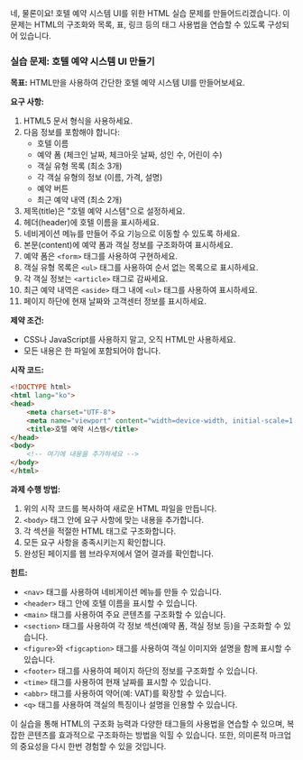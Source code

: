네, 물론이요! 호텔 예약 시스템 UI를 위한 HTML 실습 문제를 만들어드리겠습니다. 이 문제는 HTML의 구조화와 목록, 표, 링크 등의 태그 사용법을 연습할 수 있도록 구성되어 있습니다.

### 실습 문제: 호텔 예약 시스템 UI 만들기

**목표:**
HTML만을 사용하여 간단한 호텔 예약 시스템 UI를 만들어보세요.

**요구 사항:**

1. HTML5 문서 형식을 사용하세요.
2. 다음 정보를 포함해야 합니다:
   - 호텔 이름
   - 예약 폼 (체크인 날짜, 체크아웃 날짜, 성인 수, 어린이 수)
   - 객실 유형 목록 (최소 3개)
   - 각 객실 유형의 정보 (이름, 가격, 설명)
   - 예약 버튼
   - 최근 예약 내역 (최소 2개)
3. 제목(title)은 "호텔 예약 시스템"으로 설정하세요.
4. 헤더(header)에 호텔 이름을 표시하세요.
5. 네비게이션 메뉴를 만들어 주요 기능으로 이동할 수 있도록 하세요.
6. 본문(content)에 예약 폼과 객실 정보를 구조화하여 표시하세요.
7. 예약 폼은 `<form>` 태그를 사용하여 구현하세요.
8. 객실 유형 목록은 `<ul>` 태그를 사용하여 순서 없는 목록으로 표시하세요.
9. 각 객실 정보는 `<article>` 태그로 감싸세요.
10. 최근 예약 내역은 `<aside>` 태그 내에 `<ul>` 태그를 사용하여 표시하세요.
11. 페이지 하단에 현재 날짜와 고객센터 정보를 표시하세요.

**제약 조건:**
- CSS나 JavaScript를 사용하지 말고, 오직 HTML만 사용하세요.
- 모든 내용은 한 파일에 포함되어야 합니다.

**시작 코드:**
```html
<!DOCTYPE html>
<html lang="ko">
<head>
    <meta charset="UTF-8">
    <meta name="viewport" content="width=device-width, initial-scale=1.0">
    <title>호텔 예약 시스템</title>
</head>
<body>
    <!-- 여기에 내용을 추가하세요 -->
</body>
</html>
```

**과제 수행 방법:**
1. 위의 시작 코드를 복사하여 새로운 HTML 파일을 만듭니다.
2. `<body>` 태그 안에 요구 사항에 맞는 내용을 추가합니다.
3. 각 섹션을 적절한 HTML 태그로 구조화합니다.
4. 모든 요구 사항을 충족시키는지 확인합니다.
5. 완성된 페이지를 웹 브라우저에서 열어 결과를 확인합니다.

**힌트:**
- `<nav>` 태그를 사용하여 네비게이션 메뉴를 만들 수 있습니다.
- `<header>` 태그 안에 호텔 이름을 표시할 수 있습니다.
- `<main>` 태그를 사용하여 주요 콘텐츠를 구조화할 수 있습니다.
- `<section>` 태그를 사용하여 각 정보 섹션(예약 폼, 객실 정보 등)을 구조화할 수 있습니다.
- `<figure>`와 `<figcaption>` 태그를 사용하여 객실 이미지와 설명을 함께 표시할 수 있습니다.
- `<footer>` 태그를 사용하여 페이지 하단의 정보를 구조화할 수 있습니다.
- `<time>` 태그를 사용하여 현재 날짜를 표시할 수 있습니다.
- `<abbr>` 태그를 사용하여 약어(예: VAT)를 확장할 수 있습니다.
- `<q>` 태그를 사용하여 객실의 특징이나 설명을 인용할 수 있습니다.

이 실습을 통해 HTML의 구조화 능력과 다양한 태그들의 사용법을 연습할 수 있으며, 복잡한 콘텐츠를 효과적으로 구조화하는 방법을 익힐 수 있습니다. 또한, 의미론적 마크업의 중요성을 다시 한번 경험할 수 있을 것입니다.